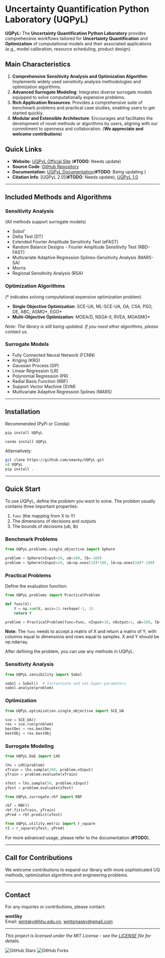 
# Uncertainty Quantification Python Laboratory (UQPyL)

**UQPyL:** The **Uncertainty Quantification Python Laboratory** provides comprehensive workflows tailored for **Uncertainty Quantification** and **Optimization** of computational models and their associated applications (e.g., model calibration, resource scheduling, product design). 

## Main Characteristics

1. **Comprehensive Sensitivity Analysis and Optimization Algorithm**: Implements widely used sensitivity analysis methodologies and optimization algorithms.
2. **Advanced Surrogate Modeling**: Integrates diverse surrogate models equipped to solve computationally expensive problems.
3. **Rich Application Resources**: Provides a comprehensive suite of benchmark problems and practical case studies, enabling users to get started quickly.
4. **Modular and Extensible Architecture**: Encourages and facilitates the development of novel methods or algorithms by users, aligning with our commitment to openness and collaboration. (**We appreciate and welcome contributions**)

## Quick Links

- **Website**: [UQPyL Official Site](http://www.uq-pyl.com) (**#TODO**: Needs update)
- **Source Code**: [GitHub Repository](https://github.com/smasky/UQPyL/)
- **Documentation**: [UQPyL Documentation](https://uqpyl.readthedocs.io/en/latest/)(**#TODO**: Being updating )
- **Citation Info**: [UQPyL 2.0](**#TODO**: Needs update), [UQPyL 1.0](https://www.sciencedirect.com/science/article/pii/S1364815215300955)

---

## Included Methods and Algorithms

### Sensitivity Analysis

(All methods support surrogate models)
- Sobol'
- Delta Test (DT)
- Extended Fourier Amplitude Sensitivity Test (eFAST)
- Random Balance Designs - Fourier Amplitude Sensitivity Test (RBD-FAST)
- Multivariate Adaptive Regression Splines-Sensitivity Analysis (MARS-SA)
- Morris
- Regional Sensitivity Analysis (RSA)

### Optimization Algorithms

(* indicates solving computational expensive optimization problem)
- **Single Objective Optimization**: SCE-UA, ML-SCE-UA, GA, CSA, PSO, DE, ABC, ASMO*, EGO*
- **Multi-Objective Optimization**: MOEA/D, NSGA-II, RVEA, MOASMO*

*Note: The library is still being updated. If you need other algorithms, please contact us.*

### Surrogate Models

- Fully Connected Neural Network (FCNN)
- Kriging (KRG)
- Gaussian Process (GP)
- Linear Regression (LR)
- Polynomial Regression (PR)
- Radial Basis Function (RBF)
- Support Vector Machine (SVM)
- Multivariate Adaptive Regression Splines (MARS)

---

## Installation

Recommended (PyPi or Conda):

```bash
pip install UQPyL
```

```bash
conda install UQPyL
```

Alternatively:

```bash
git clone https://github.com/smasky/UQPyL.git 
cd UQPyL
pip install .
```

---

## Quick Start

To use UQPyL, define the problem you want to solve. The problem usually contains three important properties:
1. `func` (the mapping from X to Y)
2. The dimensions of decisions and outputs
3. The bounds of decisions (ub, lb)

### Benchmark Problems

```python
from UQPyL.problems.single_objective import Sphere

problem = Sphere(nInput=10, ub=100, lb=-100)
problem = Sphere(nInput=10, ub=np.ones(10)*100, lb=np.ones(10)*-100)
```

### Practical Problems

Define the evaluation function:

```python
from UQPyL.problems import PracticalProblem

def func(X):
    Y = np.sum(X, axis=1).reshape(-1, 1)
    return Y

problem = PracticalProblem(func=func, nInput=10, nOutput=1, ub=100, lb=-100, name="Sphere")
```

**Note:** The `func` needs to accept a matrix of X and return a matrix of Y, with columns equal to dimensions and rows equal to samples. X and Y should be np.ndarray.

After defining the problem, you can use any methods in UQPyL.

### Sensitivity Analysis

```python
from UQPyL.sensibility import Sobol

sobol = Sobol()  # Instantiate and set hyper-parameters
sobol.analyze(problem)
```

### Optimization

```python
from UQPyL.optimization.single_objective import SCE_UA

sce = SCE_UA()
res = sce.run(problem)
bestDec = res.bestDec
bestObj = res.bestObj
```

### Surrogate Modeling

```python
from UQPyL.DoE import LHS

lhs = LHS(problem)
xTrain = lhs.sample(200, problem.nInput)
yTrain = problem.evaluate(xTrain)

xTest = lhs.sample(50, problem.nInput)
yTest = problem.evaluate(xTest)

from UQPyL.surrogate.rbf import RBF

rbf = RBF()
rbf.fit(xTrain, yTrain)
yPred = rbf.predict(xTest)

from UQPyL.utility.metric import r_square
r2 = r_square(yTest, yPred)
```

For more advanced usage, please refer to the documentation (**#TODO**).

---

## Call for Contributions

We welcome contributions to expand our library with more sophisticated UQ methods, optimization algorithms and engineering problems.

---

## Contact

For any inquiries or contributions, please contact:

**wmtSky**  
Email: [wmtsky@hhu.edu.cn](mailto:wmtsky@hhu.edu.cn), [wmtsmasky@gmail.com](mailto:wmtsmasky@gmail.com)

---

*This project is licensed under the MIT License - see the [LICENSE](https://github.com/smasky/UQPyL/LICENSE) file for details.*

![GitHub Stars](https://img.shields.io/github/stars/smasky/UQPyL?style=social)
![GitHub Forks](https://img.shields.io/github/forks/smasky/UQPyL?style=social)



